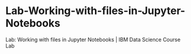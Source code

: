 # Lab-Working-with-files-in-Jupyter-Notebooks
Lab: Working with files in Jupyter Notebooks | IBM Data Science Course Lab
